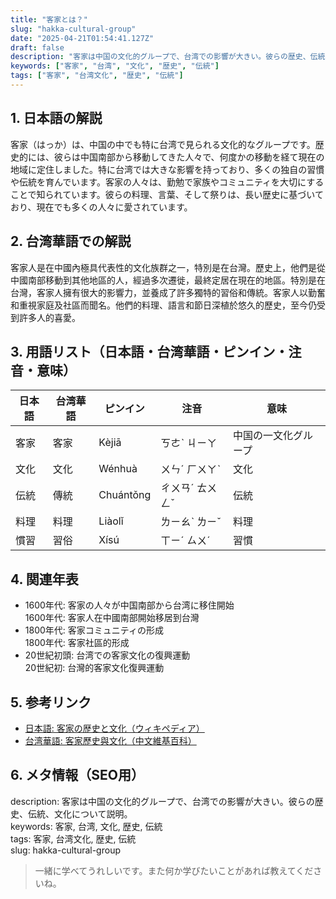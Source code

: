```yaml
---
title: "客家とは？"
slug: "hakka-cultural-group"
date: "2025-04-21T01:54:41.127Z"
draft: false
description: "客家は中国の文化的グループで、台湾での影響が大きい。彼らの歴史、伝統、文化について説明。"
keywords: ["客家", "台湾", "文化", "歴史", "伝統"]
tags: ["客家", "台湾文化", "歴史", "伝統"]
---
```


## 1. 日本語の解説  
客家（はっか）は、中国の中でも特に台湾で見られる文化的なグループです。歴史的には、彼らは中国南部から移動してきた人々で、何度かの移動を経て現在の地域に定住しました。特に台湾では大きな影響を持っており、多くの独自の習慣や伝統を育んでいます。客家の人々は、勤勉で家族やコミュニティを大切にすることで知られています。彼らの料理、言葉、そして祭りは、長い歴史に基づいており、現在でも多くの人々に愛されています。

## 2. 台湾華語での解説  
客家人是在中國內極具代表性的文化族群之一，特別是在台灣。歷史上，他們是從中國南部移動到其他地區的人，經過多次遷徙，最終定居在現在的地區。特別是在台灣，客家人擁有很大的影響力，並養成了許多獨特的習俗和傳統。客家人以勤奮和重視家庭及社區而聞名。他們的料理、語言和節日深植於悠久的歷史，至今仍受到許多人的喜愛。

## 3. 用語リスト（日本語・台湾華語・ピンイン・注音・意味）  
| 日本語 | 台湾華語 | ピンイン | 注音 | 意味 |
| --- | --- | --- | --- | --- |
| 客家 | 客家 | Kèjiā | ㄎㄜˋ ㄐㄧㄚ | 中国の一文化グループ |
| 文化 | 文化 | Wénhuà | ㄨㄣˊ ㄏㄨㄚˋ | 文化 |
| 伝統 | 傳統 | Chuántǒng | ㄔㄨㄢˊ ㄊㄨㄥˇ | 伝統 |
| 料理 |料理 | Liàolǐ | ㄌㄧㄠˋ ㄌㄧˇ | 料理 |
| 慣習 | 習俗 | Xísú | ㄒㄧˊ ㄙㄨˊ | 習慣 |

## 4. 関連年表  
- 1600年代: 客家の人々が中国南部から台湾に移住開始  
  1600年代: 客家人在中國南部開始移居到台灣  
- 1800年代: 客家コミュニティの形成  
  1800年代: 客家社區的形成  
- 20世紀初頭: 台湾での客家文化の復興運動  
  20世紀初: 台灣的客家文化復興運動  

## 5. 参考リンク  
- [日本語: 客家の歴史と文化（ウィキペディア）](https://ja.wikipedia.org/wiki/%E5%AE%A2%E5%AE%B6)  
- [台湾華語: 客家歷史與文化（中文維基百科）](https://zh.wikipedia.org/wiki/%E5%AE%A2%E5%AE%B6)  

## 6. メタ情報（SEO用）   
description: 客家は中国の文化的グループで、台湾での影響が大きい。彼らの歴史、伝統、文化について説明。  
keywords: 客家, 台湾, 文化, 歴史, 伝統  
tags: 客家, 台湾文化, 歴史, 伝統  
slug: hakka-cultural-group  

> 一緒に学べてうれしいです。また何か学びたいことがあれば教えてくださいね。